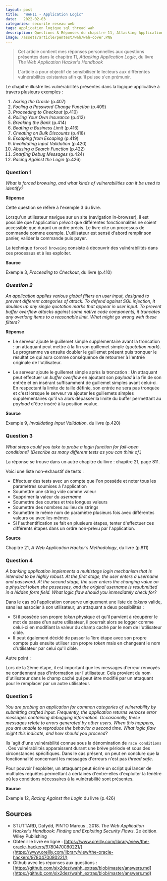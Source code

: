 ```yaml
---
layout: post
title:  "WAH11 - Application Logic"
date:   2022-02-03
categories: securite reseau web
tags: application logique sql thread wah
description: Questions & Réponses du chapitre 11, Attacking Application Logic, du livre The Web Application Hacker's Handbook
image: /assets/article/pentest/wah/wah-cover.PNG
---
```


> Cet article contient mes réponses personnelles aux questions présentes dans le chapitre 11, *Attacking Application Logic*, du livre *The Web Application Hacker's Handbook*
>
> L'article a pour objectif de sensibiliser le lecteurs aux différentes vulnérabilités existantes afin qu'il puisse s'en prémunir.

Le chapitre illustre les vulnérabilités présentes dans la logique applicative à travers plusieurs exemples :

1. *Asking the Oracle* (p.407)
2. *Fooling a Password Change Function* (p.409)
3. *Proceeding to Checkout* (p.410)
4. *Rolling Your Own Insurance* (p.412)
5. *Breaking the Bank* (p.414)
6. *Beating a Business Limit* (p.416)
7. *Cheating on Bulk Discounts* (p.418)
8. *Escaping from Escaping* (p.419)
9. *Invalidating Input Validation* (p.420)
10. *Abusing a Search Function* (p.422)
11. *Snarfing Debug Messages* (p.424)
12. *Racing Against the Login* (p.426)

### Question 1

*What is forced browsing, and what kinds of vulnerabilities can it be used*
*to identify?*

**Réponse**

Cette question se réfère à l'exemple 3 du livre.

Lorsqu'un utilisateur navigue sur un site (navigation in-browser), il est possible que l'application prévoit que différentes fonctionnalités ne soient accessible que durant un ordre précis. Le livre cite un processus de commande comme exemple. L'utilisateur est sensé d'abord remplir son panier, valider la commande puis payer.

La technique `forced browsing` consiste à découvrir des vulnérabilités dans ces processus et à les exploiter.

**Source** 

Exemple 3, *Proceeding to Checkout*, du livre (p.410)

### *Question 2*

*An application applies various global filters on user input, designed to*
*prevent different categories of attack. To defend against SQL injection,*
*it doubles up any single quotation marks that appear in user input. To*
*prevent buffer overflow attacks against some native code components, it*
*truncates any overlong items to a reasonable limit.*
*What might go wrong with these filters?*

**Réponse**

- Le serveur ajoute le guillemet simple  supplémentaire avant la troncation : un attaquant peut mettre à la fin son guillemet simple (*quotation mark*). Le programme va ensuite doubler le guillemet présent puis tronquer le résultat ce qui aura comme conséquence de retourner à l'entrée originale de l'utilisateur.

- Le serveur ajoute le guillemet simple après la troncation : Un attaquant peut effectuer un *buffer overflow* en ajoutant son *payload* à la fin de son entrée et en insérant suffisamment de guillemet simples avant celui-ci. En respectant la limite de taille définie, son entrée ne sera pas tronquée et c'est lorsque le serveur va ajouter les guillemets simples supplémentaires qu'il va alors dépasser la limite du buffer permettant au *payload* d'être inséré à la position voulue.



**Source** 

Exemple 9, *Invalidating Input Validation*, du livre (p.420)

### Question 3

*What steps could you take to probe a login function for fail-open conditions?*
*(Describe as many different tests as you can think of.)*

La réponse se trouve dans un autre chapitre du livre : chapitre 21, page 811.

Voici une liste non-exhaustif de tests :

- Effectuer des tests avec un compte que l'on possède et noter tous les paramètres soumises à l'application
- Soumettre une string vide comme valeur
- Supprimer la valeur du *username*
- Soumettre des courtes et très longues valeurs
- Soumettre des nombres au lieu de strings
- Soumettre le même nom de paramètre plusieurs fois avec différentes valeurs ou avec les mêmes.
- Si l'authentification se fait en plusieurs étapes, tenter d'effectuer ces différents étapes dans un ordre non-prévu par l'application.

**Source** 

Chapitre 21, *A Web Application Hacker’s Methodology*, du livre (p.811)

### Question 4

*A banking application implements a multistage login mechanism that is*
*intended to be highly robust. At the first stage, the user enters a username*
*and password. At the second stage, the user enters the changing value on*
*a physical token she possesses, and the original username is resubmitted*
*in a hidden form field.*
*What logic flaw should you immediately check for?*

Dans le cas où l'application conserve uniquement une liste de *tokens* valide, sans les associer à son utilisateur, un attaquant a deux possibilités :

- Si il possède son propre *token* physique et qu'il parvient à récupérer le mot de passe d'un autre utilisateur, il pourrait alors se logger comme celui-ci en modifiant la valeur du champ caché par le nom de l'utilisateur cible.
-  Il peut également décidé de passer la 1ère étape avec son propre compte puis ensuite utiliser son propre *token* mais en changeant le nom d'utilisateur par celui qu'il cible.

Autre point :

Lors de la 2ème étape, il est important que les messages d'erreur renvoyés ne contiennent pas d'information sur l'utilisateur. Cela provient du nom d'utilisateur dans le champ caché qui peut être modifié par un attaquant pour le remplacer par un autre utilisateur.



### Question 5

*You are probing an application for common categories of vulnerability*
*by submitting crafted input. Frequently, the application returns verbose*
*error messages containing debugging information. Occasionally, these*
*messages relate to errors generated by other users. When this happens,*
*you are unable to reproduce the behavior a second time. What logic flaw*
*might this indicate, and how should you proceed?*

Ils 'agit d'une vulnérabilité connue sous la dénomination de `race conditions` . Ces vulnérabilités apparaissent durant une brève période et sous des circonstances spécifiques. Dans le cas présent, on peut en conclure que la fonctionnalité concernant les messages d'erreurs n'est pas *thread safe*.

Pour pouvoir l'exploiter, un attaquant peut écrire un script qui lancer de multiples requêtes permettant à certaines d'entre-elles d'exploiter la fenêtre où les conditions nécessaires à la vulnérabilité sont présentes.

**Source** 

Exemple 12, *Racing Against the Login* du livre (p.426)

## Sources

- STUTTARD, Dafydd, PINTO Marcus , 2018. *The Web Application Hacker's Handbook: Finding and Exploiting Security Flaws*. 2e édition. Wiley Publishing
- Obtenir  le livre en ligne : [https://www.oreilly.com/library/view/the-oracle-hackers/9780470080221/](https://www.oreilly.com/library/view/the-oracle-hackers/9780470080221/)
- Github avec les réponses aux questions : [https://github.com/six2dez/wahh_extras/blob/master/answers.md](https://github.com/six2dez/wahh_extras/blob/master/answers.md)
